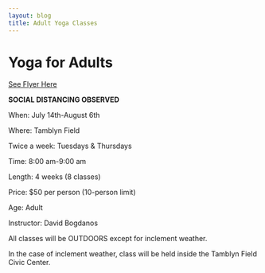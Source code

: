 ```yaml
---
layout: blog
title: Adult Yoga Classes
---
```



# Yoga for Adults

[See Flyer Here](https://storage.googleapis.com/static.rutherford-nj.com/recreation/summer-2020/YOGA-flyer.pdf)

**SOCIAL DISTANCING OBSERVED**

When: July 14th-August 6th

Where: Tamblyn Field

Twice a week: Tuesdays & Thursdays

Time: 8:00 am-9:00 am

Length: 4 weeks (8 classes)

Price: $50 per person (10-person limit)

Age: Adult

Instructor: David Bogdanos

 

All classes will be OUTDOORS except for inclement weather.

In the case of inclement weather, class will be held inside the Tamblyn Field Civic Center.
